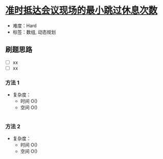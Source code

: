 # [准时抵达会议现场的最小跳过休息次数](https://leetcode-cn.com/problems/minimum-skips-to-arrive-at-meeting-on-time/)

- 难度：Hard
- 标签：数组, 动态规划

## 刷题思路

- [ ] xx
- [ ] xx

### 方法 1

- 复杂度：
    - 时间 O()
    - 空间 O()

``` js

```

### 方法 2

- 复杂度：
    - 时间 O()
    - 空间 O()

``` js

```
